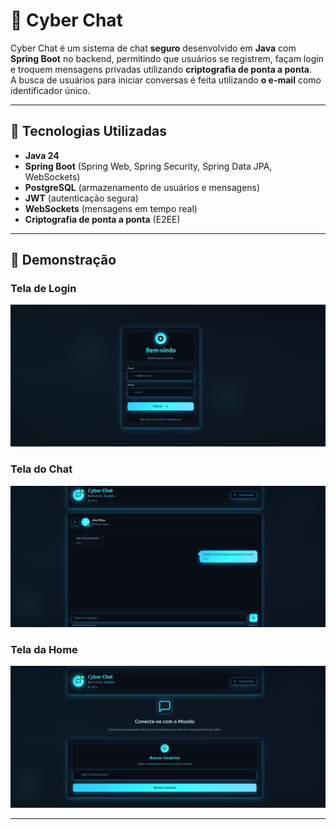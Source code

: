 # 💬 Cyber Chat

Cyber Chat é um sistema de chat **seguro** desenvolvido em **Java** com **Spring Boot** no backend, permitindo que usuários se registrem, façam login e troquem mensagens privadas utilizando **criptografia de ponta a ponta**.  
A busca de usuários para iniciar conversas é feita utilizando **o e-mail** como identificador único.

---

## 🚀 Tecnologias Utilizadas

* **Java 24**
* **Spring Boot** (Spring Web, Spring Security, Spring Data JPA, WebSockets)
* **PostgreSQL** (armazenamento de usuários e mensagens)
* **JWT** (autenticação segura)
* **WebSockets** (mensagens em tempo real)
* **Criptografia de ponta a ponta** (E2EE)

---

## 📸 Demonstração

### Tela de Login
![Login](front_end/image/login_photo.png)

### Tela do Chat
![Chat](front_end/image/chat_photo.png)

### Tela da Home
![Home](front_end/image/main_photo.png)

---
